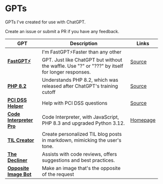# GPTs
GPTs I've created for use with ChatGPT.

Create an issue or submit a PR if you have any feedback.


| GPT                                                                                    | Description                                                             | Links |
|----------------------------------------------------------------------------------------|-------------------------------------------------------------------------|-------|
| **[FastGPT⚡](https://chat.openai.com/g/g-VnlKc5BQK-fastgpt)**                          | I'm FastGPT⚡Faster than any other GPT. Just like ChatGPT but without the waffle. Use "?" or "???" by itself for longer responses. | [Source](./fast-gpt) |
| **[PHP 8.2](https://chat.openai.com/g/g-XQl3JwsWR-php-8-2)**                           | Understands PHP 8.2, which was released after ChatGPT's training cutoff | [Source](./php-8.2) |
| **[PCI DSS Helper](https://chat.openai.com/g/g-uzV6Xls7u-pci-dss-helper)**             | Help with PCI DSS questions | [Source](./pci-dss-helper) |
| **[Code Interpreter Pro](https://chat.openai.com/g/g-hb5OGMeLw-code-interpreter-pro)** | Code Interpreter, with JavaScript, PHP 8.3 and upgraded Python 3.12. | [Homepage](https://github.com/dave1010/code-interpreter-pro) |
| **[TIL Creator](https://chat.openai.com/g/g-R99tcEsDV-til-creator)**                   | Create personalized TIL blog posts in markdown, mimicking the user's tone. |
| **[The Decliner](https://chat.openai.com/g/g-f6w0WZDkL-the-decliner)**                 | Assists with code reviews, offers suggestions and best practices. | |
| **[Opposite Image Bot](https://chat.openai.com/g/g-28NgjjEm5-opposite-image-bot)**     | Make an image that's the opposite of the request | |



